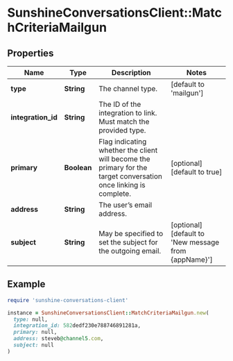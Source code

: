 # SunshineConversationsClient::MatchCriteriaMailgun

## Properties

| Name | Type | Description | Notes |
| ---- | ---- | ----------- | ----- |
| **type** | **String** | The channel type. | [default to &#39;mailgun&#39;] |
| **integration_id** | **String** | The ID of the integration to link. Must match the provided type. |  |
| **primary** | **Boolean** | Flag indicating whether the client will become the primary for the target conversation once linking is complete. | [optional][default to true] |
| **address** | **String** | The user’s email address. |  |
| **subject** | **String** | May be specified to set the subject for the outgoing email. | [optional][default to &#39;New message from {appName}&#39;] |

## Example

```ruby
require 'sunshine-conversations-client'

instance = SunshineConversationsClient::MatchCriteriaMailgun.new(
  type: null,
  integration_id: 582dedf230e788746891281a,
  primary: null,
  address: steveb@channel5.com,
  subject: null
)
```

